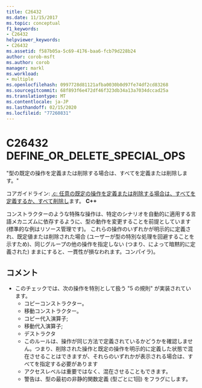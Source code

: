 ```yaml
---
title: C26432
ms.date: 11/15/2017
ms.topic: conceptual
f1_keywords:
- C26432
helpviewer_keywords:
- C26432
ms.assetid: f587b05a-5c69-4176-baa6-fcb79d228b24
author: corob-msft
ms.author: corob
manager: markl
ms.workload:
- multiple
ms.openlocfilehash: 0997728d81121afba0030b0d97fe74df2cd83268
ms.sourcegitcommit: 68f893f6e472df46f323db34a13a7034dccad25a
ms.translationtype: MT
ms.contentlocale: ja-JP
ms.lasthandoff: 02/15/2020
ms.locfileid: "77260831"
---
```

# <a name="c26432-define_or_delete_special_ops"></a>C26432 DEFINE_OR_DELETE_SPECIAL_OPS
"型の既定の操作を定義または削除する場合は、すべてを定義または削除します。"

コアガイドライン: [.c: 任意の既定の操作を定義または削除する場合は、すべてを定義するか、すべて削除し](https://isocpp.github.io/CppCoreGuidelines/CppCoreGuidelines#c21-if-you-define-or-delete-any-default-operation-define-or-delete-them-all)ます。 **C++**

コンストラクターのような特殊な操作は、特定のシナリオを自動的に適用する言語メカニズムに依存するように、型の動作を変更することを前提としています (標準的な例はリソース管理です)。 これらの操作のいずれかが明示的に定義され、既定値または削除された場合 (ユーザーが型の特別な処理を回避することを示すため)、同じグループの他の操作を指定しない (つまり、によって暗黙的に定義された) ままにすると、一貫性が損なわれます。コンパイラ)。

## <a name="remarks"></a>コメント
- このチェックでは、次の操作を特別として扱う "5 の規則" が実装されています。
  - コピーコンストラクター。
  - 移動コンストラクター。
  - コピー代入演算子;
  - 移動代入演算子;
  - デストラクタ
  - このルールは、操作が同じ方法で定義されているかどうかを確認しません。つまり、削除された操作と既定の操作を明示的に定義した状態で混在させることはできますが、それらのいずれかが表示される場合は、すべてを指定する必要があります
  - アクセスレベルは重要ではなく、混在させることもできます。
  - 警告は、型の最初の非静的関数定義 (型ごとに1回) をフラグにします。
